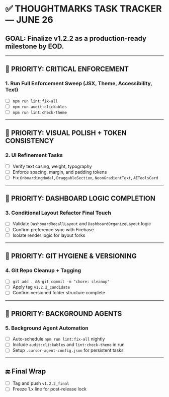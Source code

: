 # ✅ THOUGHTMARKS TASK TRACKER — JUNE 26

## GOAL: Finalize v1.2.2 as a production-ready milestone by EOD.

---

## 🥇 PRIORITY: CRITICAL ENFORCEMENT

### 1. Run Full Enforcement Sweep (JSX, Theme, Accessibility, Text)
- [ ] `npm run lint:fix-all`
- [ ] `npm run audit:clickables`
- [ ] `npm run lint:check-theme`

---

## 🥈 PRIORITY: VISUAL POLISH + TOKEN CONSISTENCY

### 2. UI Refinement Tasks
- [ ] Verify text casing, weight, typography
- [ ] Enforce spacing, margin, and padding tokens
- [ ] Fix `OnboardingModal`, `DraggableSection`, `NeonGradientText`, `AIToolsCard`

---

## 🥉 PRIORITY: DASHBOARD LOGIC COMPLETION

### 3. Conditional Layout Refactor Final Touch
- [ ] Validate `DashboardRecallLayout` and `DashboardOrganizeLayout` logic
- [ ] Confirm preference sync with Firebase
- [ ] Isolate render logic for layout forks

---

## 🧹 PRIORITY: GIT HYGIENE & VERSIONING

### 4. Git Repo Cleanup + Tagging
- [ ] `git add . && git commit -m "chore: cleanup"`
- [ ] Apply tag `v1.2.2_candidate`
- [ ] Confirm versioned folder structure complete

---

## 🔁 PRIORITY: BACKGROUND AGENTS

### 5. Background Agent Automation
- [ ] Auto-schedule `npm run lint:fix-all` nightly
- [ ] Include `audit:clickables` and `lint:check-theme` in run
- [ ] Setup `.cursor-agent-config.json` for persistent tasks

---

## 🔚 Final Wrap
- [ ] Tag and push `v1.2.2_final`
- [ ] Freeze 1.x line for post-release lock
